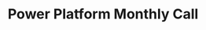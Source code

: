 ---
title: "Power Platform Monthly Call"
presenter: "Presented by the Community"
occurrence: "Third Wednesday of every month"
time: "8:00 AM PT / 4:00 PM GMT"
joinUrl: "https://aka.ms/PowerPlatformMonthlyCall"
inviteUrl: "https://aka.ms/powerplatformcommunitycall"
youtubeUrl: "https://www.youtube.com/playlist?list=PLR9nK3mnD-OVHNx67Q2Uxe7wodTnjHguz"
weight: 40
uid: "040000008200E00074C5B7101A82E00800000000C81EAE66288ADA01000000000000000010000000F6C360139C27FF4B8FF87F06B421CDB8"
---
